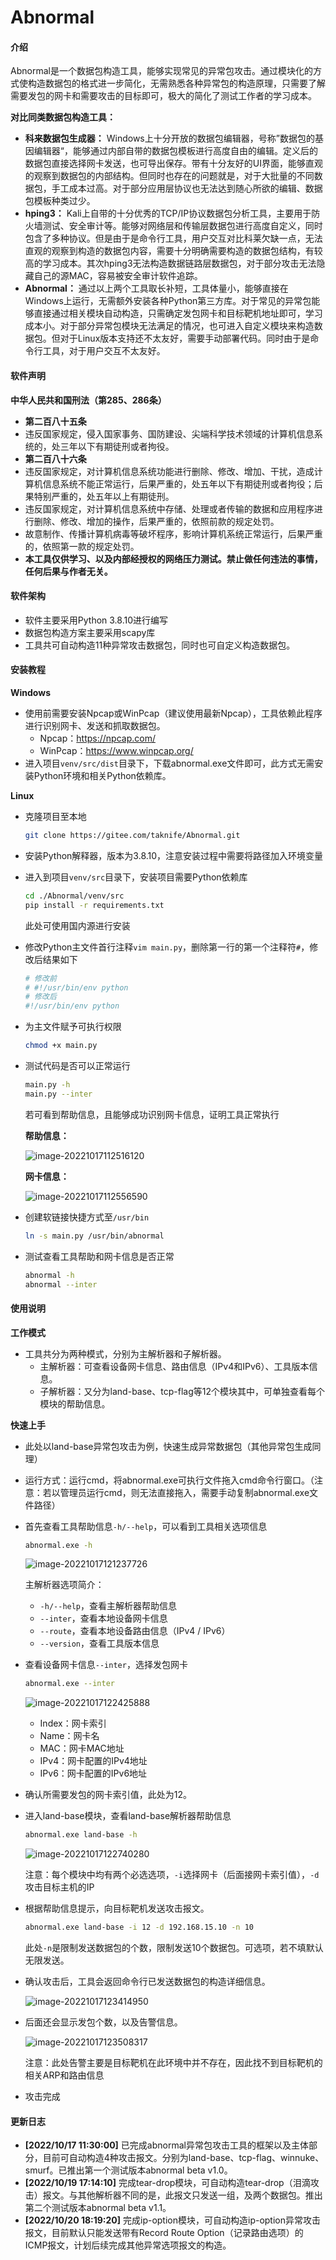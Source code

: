 # Abnormal

#### 介绍

Abnormal是一个数据包构造工具，能够实现常见的异常包攻击。通过模块化的方式使构造数据包的格式进一步简化，无需熟悉各种异常包的构造原理，只需要了解需要发包的网卡和需要攻击的目标即可，极大的简化了测试工作者的学习成本。

**对比同类数据包构造工具：**

* **科来数据包生成器：** Windows上十分开放的数据包编辑器，号称”数据包的基因编辑器“，能够通过内部自带的数据包模板进行高度自由的编辑。定义后的数据包直接选择网卡发送，也可导出保存。带有十分友好的UI界面，能够直观的观察到数据包的内部结构。但同时也存在的问题就是，对于大批量的不同数据包，手工成本过高。对于部分应用层协议也无法达到随心所欲的编辑、数据包模板种类过少。
* **hping3：** Kali上自带的十分优秀的TCP/IP协议数据包分析工具，主要用于防火墙测试、安全审计等。能够对网络层和传输层数据包进行高度自定义，同时包含了多种协议。但是由于是命令行工具，用户交互对比科莱欠缺一点，无法直观的观察到构造的数据包内容，需要十分明确需要构造的数据包结构，有较高的学习成本。其次hping3无法构造数据链路层数据包，对于部分攻击无法隐藏自己的源MAC，容易被安全审计软件追踪。
* **Abnormal：** 通过以上两个工具取长补短，工具体量小，能够直接在Windows上运行，无需额外安装各种Python第三方库。对于常见的异常包能够直接通过相关模块自动构造，只需确定发包网卡和目标靶机地址即可，学习成本小。对于部分异常包模块无法满足的情况，也可进入自定义模块来构造数据包。但对于Linux版本支持还不太友好，需要手动部署代码。同时由于是命令行工具，对于用户交互不太友好。

#### 软件声明

**中华人民共和国刑法（第285、286条）**

* **第二百八十五条**
* 违反国家规定，侵入国家事务、国防建设、尖端科学技术领域的计算机信息系统的，处三年以下有期徒刑或者拘役。
* **第二百八十六条**
* 违反国家规定，对计算机信息系统功能进行删除、修改、增加、干扰，造成计算机信息系统不能正常运行，后果严重的，处五年以下有期徒刑或者拘役；后果特别严重的，处五年以上有期徒刑。
* 违反国家规定，对计算机信息系统中存储、处理或者传输的数据和应用程序进行删除、修改、增加的操作，后果严重的，依照前款的规定处罚。
* 故意制作、传播计算机病毒等破坏程序，影响计算机系统正常运行，后果严重的，依照第一款的规定处罚。
* **本工具仅供学习、以及内部经授权的网络压力测试。禁止做任何违法的事情，任何后果与作者无关。**

#### 软件架构

* 软件主要采用Python 3.8.10进行编写
* 数据包构造方案主要采用scapy库
* 工具共可自动构造11种异常攻击数据包，同时也可自定义构造数据包。

#### 安装教程

**Windows**

* 使用前需要安装Npcap或WinPcap（建议使用最新Npcap），工具依赖此程序进行识别网卡、发送和抓取数据包。
  * Npcap：https://npcap.com/
  * WinPcap：https://www.winpcap.org/
* 进入项目`venv/src/dist`目录下，下载abnormal.exe文件即可，此方式无需安装Python环境和相关Python依赖库。

**Linux**

* 克隆项目至本地

  ```bash
  git clone https://gitee.com/taknife/Abnormal.git
  ```

* 安装Python解释器，版本为3.8.10，注意安装过程中需要将路径加入环境变量

* 进入到项目`venv/src`目录下，安装项目需要Python依赖库

  ```bash
  cd ./Abnormal/venv/src
  pip install -r requirements.txt
  ```

  此处可使用国内源进行安装

* 修改Python主文件首行注释`vim main.py`，删除第一行的第一个注释符`#`，修改后结果如下

  ```bash
  # 修改前
  # #!/usr/bin/env python
  # 修改后
  #!/usr/bin/env python
  ```

* 为主文件赋予可执行权限

  ```bash
  chmod +x main.py
  ```

* 测试代码是否可以正常运行

  ```bash
  main.py -h
  main.py --inter
  ```

  若可看到帮助信息，且能够成功识别网卡信息，证明工具正常执行

  **帮助信息：**

  ![image-20221017112516120](./image/image-20221017112516120.png)

  **网卡信息：**

  ![image-20221017112556590](./image/image-20221017112556590.png)

* 创建软链接快捷方式至`/usr/bin`

  ```bash
  ln -s main.py /usr/bin/abnormal
  ```

* 测试查看工具帮助和网卡信息是否正常

  ```bash
  abnormal -h
  abnormal --inter
  ```

#### 使用说明

**工作模式**

* 工具共分为两种模式，分别为主解析器和子解析器。
  * 主解析器：可查看设备网卡信息、路由信息（IPv4和IPv6）、工具版本信息。
  * 子解析器：又分为land-base、tcp-flag等12个模块其中，可单独查看每个模块的帮助信息。

**快速上手**

* 此处以land-base异常包攻击为例，快速生成异常数据包（其他异常包生成同理）

* 运行方式：运行cmd，将abnormal.exe可执行文件拖入cmd命令行窗口。（注意：若以管理员运行cmd，则无法直接拖入，需要手动复制abnormal.exe文件路径）

* 首先查看工具帮助信息`-h/--help`，可以看到工具相关选项信息

  ```bash
  abnormal.exe -h
  ```

  ![image-20221017121237726](./image/image-20221017121237726.png)

  主解析器选项简介：

  * `-h/--help`，查看主解析器帮助信息
  * `--inter`，查看本地设备网卡信息
  * `--route`，查看本地设备路由信息（IPv4 / IPv6）
  * `--version`，查看工具版本信息

* 查看设备网卡信息`--inter`，选择发包网卡

  ```bash
  abnormal.exe --inter
  ```

  ![image-20221017122425888](./image/image-20221017122425888.png)

  * Index：网卡索引
  * Name：网卡名
  * MAC：网卡MAC地址
  * IPv4：网卡配置的IPv4地址
  * IPv6：网卡配置的IPv6地址

* 确认所需要发包的网卡索引值，此处为12。

* 进入land-base模块，查看land-base解析器帮助信息

  ```bash
  abnormal.exe land-base -h
  ```

  ![image-20221017122740280](./image/image-20221017122740280.png)

  注意：每个模块中均有两个必选选项，`-i`选择网卡（后面接网卡索引值），`-d`攻击目标主机的IP

* 根据帮助信息提示，向目标靶机发送攻击报文。

  ```bash
  abnormal.exe land-base -i 12 -d 192.168.15.10 -n 10
  ```

  此处`-n`是限制发送数据包的个数，限制发送10个数据包。可选项，若不填默认无限发送。

* 确认攻击后，工具会返回命令行已发送数据包的构造详细信息。

  ![image-20221017123414950](./image/image-20221017123414950.png)

* 后面还会显示发包个数，以及告警信息。

  ![image-20221017123508317](./image/image-20221017123508317.png)

  注意：此处告警主要是目标靶机在此环境中并不存在，因此找不到目标靶机的相关ARP和路由信息

* 攻击完成

#### 更新日志

* **[2022/10/17 11:30:00]** 已完成abnormal异常包攻击工具的框架以及主体部分，目前可自动构造4种攻击报文。分别为land-base、tcp-flag、winnuke、smurf。已推出第一个测试版本abnormal beta v1.0。
* **[2022/10/19 17:14:10]** 完成tear-drop模块，可自动构造tear-drop（泪滴攻击）报文。与其他解析器不同的是，此报文只发送一组，及两个数据包。推出第二个测试版本abnormal beta v1.1。
* **[2022/10/20 18:19:20]** 完成ip-option模块，可自动构造ip-option异常攻击报文，目前默认只能发送带有Record Route Option（记录路由选项）的ICMP报文，计划后续完成其他异常选项报文的构造。

